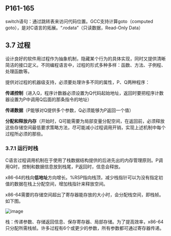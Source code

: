 ## P161-165

switch语句：通过跳转表来访问代码位置。GCC支持计算goto（computed goto），是对C语言的拓展。“.rodata”（只读数据，Read-Only Data）

## 3.7 过程

设计良好的软件用过程作为抽象机制，隐藏某个行为的具体实现，同时又提供清晰简洁的接口定义。不同编程语言中，过程的形式多种多样：函数、方法、子例程、处理函数等。

提供对过程的机器级支持，必须要处理许多不同的属性，P、Q两种程序：

**传递控制**（进入Q，程序计数器必须设置为Q代码起始地址，返回时要把程序计数器设置为P中调用Q后面的那条指令的地址）

**传递数据**（P能够对Q提供多个参数，Q必须能够为P返回一个值）

**分配和释放内存**（开始时，Q可能需要为局部变量分配空间，在返回前，必须释放这些存储空间最低要求策略方法，尽可能减小过程调用开销，实现上述机制中每个过程所必须的那些。

### 3.7.1 运行时栈

C语言过程调用机制在于使用了栈数据结构提供的后进先出的内存管理原则。P调用Q时，控制和数据信息放到栈尾，P返回时，信息会释放。

x86-64的栈向**低地址**方向增长。%RSP指向栈顶，减少栈指针可以为没有指定初值的数据在栈上分配空间，增加栈指针来释放空间。

x86-64需要的存储空间超出了寄存器能存放的大小时，会分配栈空间，即栈帧。如下图。

![image](https://user-images.githubusercontent.com/80054116/194714227-e53ddf62-42b8-4de8-b033-d3dc73242fde.png)

栈：传递参数、存储返回信息、保存寄存器、局部存储。为了提高效率，x86-64只分配所需栈帧。许多过程有6个或更少的参数，所有参数都可通过寄存器传递。

